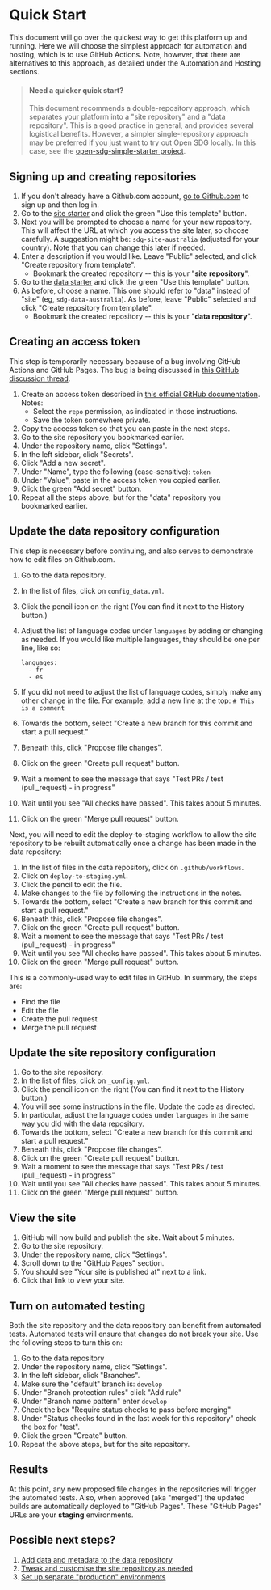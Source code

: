 <h1>Quick Start</h1>

This document will go over the quickest way to get this platform up and running. Here we will choose the simplest approach for automation and hosting, which is to use GitHub Actions. Note, however, that there are alternatives to this approach, as detailed under the Automation and Hosting sections.

> #### Need a quicker quick start?
> This document recommends a double-repository approach,
> which separates your platform into a "site repository" and a "data repository".
> This is a good practice in general, and provides several logistical benefits.
> However, a simpler single-repository approach may be preferred if you just
> want to try out Open SDG locally. In this case, see
> the [open-sdg-simple-starter project](https://github.com/open-sdg/open-sdg-simple-starter).

## Signing up and creating repositories

1. If you don't already have a Github.com account, [go to Github.com](https://github.com/) to sign up and then log in.
1. Go to the [site starter](https://github.com/open-sdg/open-sdg-site-starter) and click the green "Use this template" button.
1. Next you will be prompted to choose a name for your new repository. This will affect the URL at which you access the site later, so choose carefully. A suggestion might be: `sdg-site-australia` (adjusted for your country). Note that you can change this later if needed.
1. Enter a description if you would like. Leave "Public" selected, and click "Create repository from template".
    * Bookmark the created repository -- this is your "__site repository__".
1. Go to the [data starter](https://github.com/open-sdg/open-sdg-data-starter) and click the green "Use this template" button.
1. As before, choose a name. This one should refer to "data" instead of "site" (eg, `sdg-data-australia`). As before, leave "Public" selected and click "Create repository from template".
    * Bookmark the created repository -- this is your "__data repository__".

## Creating an access token

This step is temporarily necessary because of a bug involving GitHub Actions and GitHub Pages. The bug is being discussed in [this GitHub discussion thread](https://github.community/t5/GitHub-Actions/Github-action-not-triggering-gh-pages-upon-push/td-p/26869/highlight/true).

1. Create an access token described in [this official GitHub documentation](https://help.github.com/en/github/authenticating-to-github/creating-a-personal-access-token-for-the-command-line#creating-a-token). Notes:
    * Select the `repo` permission, as indicated in those instructions.
    * Save the token somewhere private.
1. Copy the access token so that you can paste in the next steps.
1. Go to the site repository you bookmarked earlier.
1. Under the repository name, click "Settings".
1. In the left sidebar, click "Secrets".
1. Click "Add a new secret".
1. Under "Name", type the following (case-sensitive): `token`
1. Under "Value", paste in the access token you copied earlier.
1. Click the green "Add secret" button.
1. Repeat all the steps above, but for the "data" repository you bookmarked earlier.

## Update the data repository configuration

This step is necessary before continuing, and also serves to demonstrate how to edit files on Github.com.

1. Go to the data repository.
1. In the list of files, click on `config_data.yml`.
1. Click the pencil icon on the right (You can find it next to the History button.)
1. Adjust the list of language codes under `languages` by adding or changing as needed. If you would like multiple languages, they should be one per line, like so:

    ```
    languages:
      - fr
      - es
    ```

1. If you did not need to adjust the list of language codes, simply make any other change in the file. For example, add a new line at the top: `# This is a comment`
1. Towards the bottom, select "Create a new branch for this commit and start a pull request."
1. Beneath this, click "Propose file changes".
1. Click on the green "Create pull request" button.
1. Wait a moment to see the message that says "Test PRs / test (pull_request) - in progress"
1. Wait until you see "All checks have passed". This takes about 5 minutes.
1. Click on the green "Merge pull request" button.

Next, you will need to edit the deploy-to-staging workflow to allow the site repository to be rebuilt automatically once a change has been made in the data repository:

1. In the list of files in the data repository, click on `.github/workflows`.
1. Click on `deploy-to-staging.yml`.
1. Click the pencil to edit the file.
1. Make changes to the file by following the instructions in the notes.
1. Towards the bottom, select "Create a new branch for this commit and start a pull request."
1. Beneath this, click "Propose file changes".
1. Click on the green "Create pull request" button.
1. Wait a moment to see the message that says "Test PRs / test (pull_request) - in progress"
1. Wait until you see "All checks have passed". This takes about 5 minutes.
1. Click on the green "Merge pull request" button.

This is a commonly-used way to edit files in GitHub. In summary, the steps are:

* Find the file
* Edit the file
* Create the pull request
* Merge the pull request

## Update the site repository configuration

1. Go to the site repository.
1. In the list of files, click on `_config.yml`.
1. Click the pencil icon on the right (You can find it next to the History button.)
1. You will see some instructions in the file. Update the code as directed.
1. In particular, adjust the language codes under `languages` in the same way you did with the data repository.
1. Towards the bottom, select "Create a new branch for this commit and start a pull request."
1. Beneath this, click "Propose file changes".
1. Click on the green "Create pull request" button.
1. Wait a moment to see the message that says "Test PRs / test (pull_request) - in progress"
1. Wait until you see "All checks have passed". This takes about 5 minutes.
1. Click on the green "Merge pull request" button.

## View the site

1. GitHub will now build and publish the site. Wait about 5 minutes.
1. Go to the site repository.
1. Under the repository name, click "Settings".
1. Scroll down to the "GitHub Pages" section.
1. You should see "Your site is published at" next to a link.
1. Click that link to view your site.

## Turn on automated testing

Both the site repository and the data repository can benefit from automated tests. Automated tests will ensure that changes do not break your site. Use the following steps to turn this on:

1. Go to the data repository
1. Under the repository name, click "Settings".
1. In the left sidebar, click "Branches".
1. Make sure the "default" branch is: `develop`
1. Under "Branch protection rules" click "Add rule"
1. Under "Branch name pattern" enter `develop`
1. Check the box "Require status checks to pass before merging"
1. Under "Status checks found in the last week for this repository" check the box for "test".
1. Click the green "Create" button.
1. Repeat the above steps, but for the site repository.

## Results

At this point, any new proposed file changes in the repositories will trigger the automated tests. Also, when approved (aka "merged") the updated builds are automatically deployed to "GitHub Pages". These "GitHub Pages" URLs are your __staging__ environments.

## Possible next steps?

1. [Add data and metadata to the data repository](making-updates.md)
1. [Tweak and customise the site repository as needed](customisation.md)
1. [Set up separate "production" environments](deployment.md)
